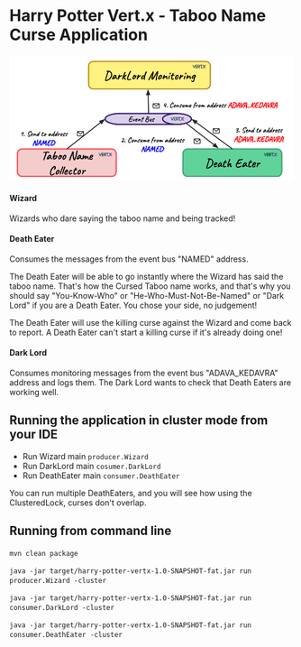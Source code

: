 # Harry Potter Vert.x - Taboo Name Curse Application

![Clustered Vert.x example](img/taboo-name-curse.png)

#### Wizard

Wizards who dare saying the taboo name and being tracked!

#### Death Eater

Consumes the messages from the event bus "NAMED" address.

The Death Eater will be able to go instantly where the Wizard has said the taboo name. 
That's how the Cursed Taboo name works, and that's why you should say "You-Know-Who" or 
"He-Who-Must-Not-Be-Named" or "Dark Lord" if you are a Death Eater. You chose your side, no judgement!

The Death Eater will use the killing curse against the Wizard and come back to report.
A Death Eater can't start a killing curse if it's already doing one!

#### Dark Lord

Consumes monitoring messages from the event bus "ADAVA_KEDAVRA" address and logs them.
The Dark Lord wants to check that Death Eaters are working well.

## Running the application in cluster mode from your IDE

* Run Wizard main `producer.Wizard`
* Run DarkLord main `cosumer.DarkLord`
* Run DeathEater main `consumer.DeathEater`

You can run multiple DeathEaters, and you will see how using the ClusteredLock, curses don't overlap.

## Running from command line

`mvn clean package`

`java -jar target/harry-potter-vertx-1.0-SNAPSHOT-fat.jar run producer.Wizard -cluster`

`java -jar target/harry-potter-vertx-1.0-SNAPSHOT-fat.jar run consumer.DarkLord -cluster`

`java -jar target/harry-potter-vertx-1.0-SNAPSHOT-fat.jar run consumer.DeathEater -cluster`


